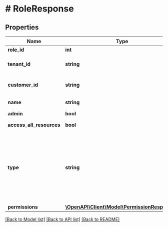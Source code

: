 # # RoleResponse

## Properties

Name | Type | Description | Notes
------------ | ------------- | ------------- | -------------
**role_id** | **int** | Role&#39;s id |
**tenant_id** | **string** | Your customer tenant id |
**customer_id** | **string** | Your customer number |
**name** | **string** | Role&#39;s name |
**admin** | **bool** | Admin |
**access_all_resources** | **bool** | Access All Resources |
**type** | **string** | Role type can be either &#x60;default&#x60; or &#x60;custom&#x60;. The &#x60;default&#x60; roles cannot be modified or deleted. |
**permissions** | [**\OpenAPI\Client\Model\PermissionResponse[]**](PermissionResponse.md) |  | [optional]

[[Back to Model list]](../../README.md#models) [[Back to API list]](../../README.md#endpoints) [[Back to README]](../../README.md)
